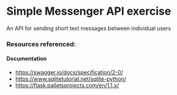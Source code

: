 # Simple Messenger API exercise

An API for sending short text messages between individual users

### Resources referenced:
#### Documentation
* https://swagger.io/docs/specification/2-0/
* https://www.sqlitetutorial.net/sqlite-python/
* https://flask.palletsprojects.com/en/1.1.x/
